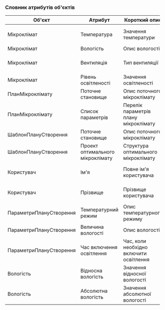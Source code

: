 ### Словник атрибутів об'єктів

| Об'єкт               | Атрибут                 | Короткий опис                               | Тип      | Обмеження              |
|----------------------|-------------------------|---------------------------------------------|----------|------------------------|
| Мікроклімат          | Температура             | Значення температури                       | строка   | довжина символів < 20                      |
| Мікроклімат          | Вологість               | Опис вологості                             | Вологість| -                      |
| Мікроклімат          | Вентиляція              | Тип вентиляції                             | строка   | довжина символів < 150                      |
| Мікроклімат          | Рівень освітленості     | Значення освітленості                      | numeric  | значення > 0                      |
| ПланМікроклімату     | Поточне становище       | Опис поточного мікроклімату                | Мікроклімат | -                  |
| ПланМікроклімату     | Список параметрів       | Перелік параметрів плану мікроклімату      | словник  | -                      |
| ШаблонПлануСтворення | Поточне становище       | Опис поточного мікроклімату                | Мікроклімат | -                  |
| ШаблонПлануСтворення | Проект оптимального мікроклімату | Структура оптимального мікроклімату  | json     | -                      |
| Користувач           | Ім'я                    | Повне ім'я користувача                     | строка   | довжина символів < 359                      |
| Користувач           | Прізвище                | Прізвище користувача                       | строка   | довжина символів < 350                      |
| ПараметриПлануСтворення | Температурний режим   | Опис температурного режиму                 | строка   | довжина символів < 100                      |
| ПараметриПлануСтворення | Величина вологості   | Опис вологості                             | Вологість| -                      |
| ПараметриПлануСтворення | Час включення освітлення | Час, коли необхідно включити освітлення | дата     | -                      |
| Вологість            | Відносна вологість      | Значення відносної вологості               | numeric  | значення > 0                     |
| Вологість            | Абсолютна вологість     | Значення абсолютної вологості              | numeric  | значення > 0                      |
